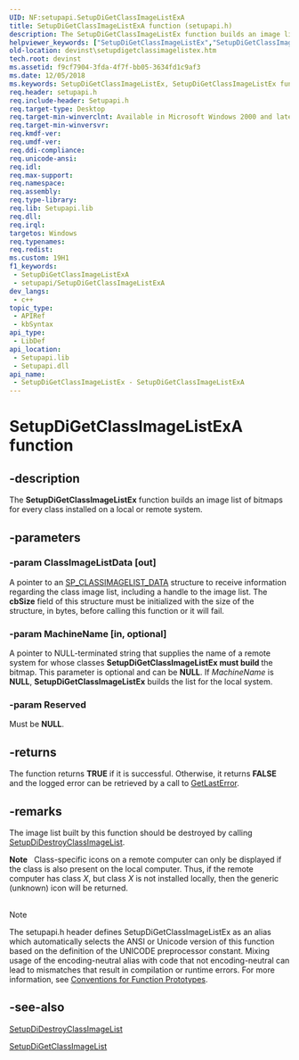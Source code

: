```yaml
---
UID: NF:setupapi.SetupDiGetClassImageListExA
title: SetupDiGetClassImageListExA function (setupapi.h)
description: The SetupDiGetClassImageListEx function builds an image list of bitmaps for every class installed on a local or remote system.
helpviewer_keywords: ["SetupDiGetClassImageListEx","SetupDiGetClassImageListEx function [Device and Driver Installation]","SetupDiGetClassImageListExA","SetupDiGetClassImageListExW","devinst.setupdigetclassimagelistex","di-rtns_ff251460-9ebf-4968-80f2-f44c13305197.xml","setupapi/SetupDiGetClassImageListEx"]
old-location: devinst\setupdigetclassimagelistex.htm
tech.root: devinst
ms.assetid: f9cf7904-3fda-4f7f-bb05-3634fd1c9af3
ms.date: 12/05/2018
ms.keywords: SetupDiGetClassImageListEx, SetupDiGetClassImageListEx function [Device and Driver Installation], SetupDiGetClassImageListExA, SetupDiGetClassImageListExW, devinst.setupdigetclassimagelistex, di-rtns_ff251460-9ebf-4968-80f2-f44c13305197.xml, setupapi/SetupDiGetClassImageListEx
req.header: setupapi.h
req.include-header: Setupapi.h
req.target-type: Desktop
req.target-min-winverclnt: Available in Microsoft Windows 2000 and later versions of Windows.
req.target-min-winversvr: 
req.kmdf-ver: 
req.umdf-ver: 
req.ddi-compliance: 
req.unicode-ansi: 
req.idl: 
req.max-support: 
req.namespace: 
req.assembly: 
req.type-library: 
req.lib: Setupapi.lib
req.dll: 
req.irql: 
targetos: Windows
req.typenames: 
req.redist: 
ms.custom: 19H1
f1_keywords:
 - SetupDiGetClassImageListExA
 - setupapi/SetupDiGetClassImageListExA
dev_langs:
 - c++
topic_type:
 - APIRef
 - kbSyntax
api_type:
 - LibDef
api_location:
 - Setupapi.lib
 - Setupapi.dll
api_name:
 - SetupDiGetClassImageListEx - SetupDiGetClassImageListExA
---
```


# SetupDiGetClassImageListExA function


## -description

The <b>SetupDiGetClassImageListEx</b> function builds an image list of bitmaps for every class installed on a local or remote system.

## -parameters

### -param ClassImageListData [out]

A pointer to an <a href="https://docs.microsoft.com/windows/desktop/api/setupapi/ns-setupapi-sp_classimagelist_data">SP_CLASSIMAGELIST_DATA</a> structure to receive information regarding the class image list, including a handle to the image list. The <b>cbSize</b> field of this structure must be initialized with the size of the structure, in bytes, before calling this function or it will fail.

### -param MachineName [in, optional]

A pointer to NULL-terminated string that supplies the name of a remote system for whose classes <b>SetupDiGetClassImageListEx must build </b>the bitmap. This parameter is optional and can be <b>NULL</b>. If <i>MachineName</i> is <b>NULL</b>, <b>SetupDiGetClassImageListEx</b> builds the list for the local system.

### -param Reserved

Must be <b>NULL</b>.

## -returns

The function returns <b>TRUE</b> if it is successful. Otherwise, it returns <b>FALSE</b> and the logged error can be retrieved by a call to <a href="https://msdn.microsoft.com/library/ms679360(VS.85).aspx">GetLastError</a>.

## -remarks

The image list built by this function should be destroyed by calling <a href="https://docs.microsoft.com/windows/desktop/api/setupapi/nf-setupapi-setupdidestroyclassimagelist">SetupDiDestroyClassImageList</a>.

<div class="alert"><b>Note</b>    Class-specific icons on a remote computer can only be displayed if the class is also present on the local computer. Thus, if the remote computer has class <i>X</i>, but class <i>X</i> is not installed locally, then the generic (unknown) icon will be returned.</div>
<div> </div>




> [!NOTE]
> The setupapi.h header defines SetupDiGetClassImageListEx as an alias which automatically selects the ANSI or Unicode version of this function based on the definition of the UNICODE preprocessor constant. Mixing usage of the encoding-neutral alias with code that not encoding-neutral can lead to mismatches that result in compilation or runtime errors. For more information, see [Conventions for Function Prototypes](/windows/win32/intl/conventions-for-function-prototypes).

## -see-also

<a href="https://docs.microsoft.com/windows/desktop/api/setupapi/nf-setupapi-setupdidestroyclassimagelist">SetupDiDestroyClassImageList</a>



<a href="https://docs.microsoft.com/windows/desktop/api/setupapi/nf-setupapi-setupdigetclassimagelist">SetupDiGetClassImageList</a>

